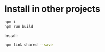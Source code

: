 # Install in other projects

```bash
npm i 
npm run build
```

install:

```bash
npm link shared --save
```
